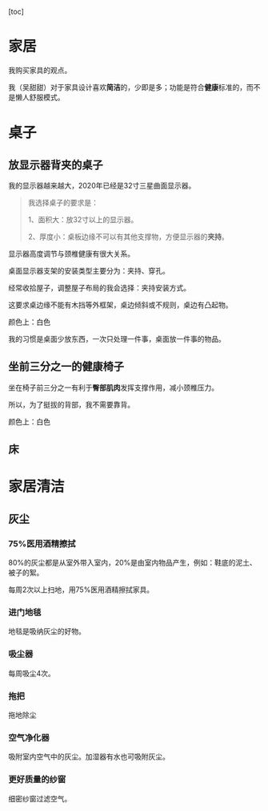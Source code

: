 [toc]



# 家居



我购买家具的观点。



我（吴甜甜）对于家具设计喜欢**简洁**的，少即是多；功能是符合**健康**标准的，而不是懒人舒服模式。



# 桌子

## 放显示器背夹的桌子



我的显示器越来越大，2020年已经是32寸三星曲面显示器。



> 我选择桌子的要求是：
>
> 1、面积大：放32寸以上的显示器。
>
> 2、厚度小：桌板边缘不可以有其他支撑物，方便显示器的**夹持**。



显示器高度调节与颈椎健康有很大关系。

桌面显示器支架的安装类型主要分为：夹持、穿孔。  

经常收拾屋子，调整屋子布局的我会选择：夹持安装方式。  

这要求桌边缘不能有木挡等外框架，桌边倾斜或不规则，桌边有凸起物。

颜色上：白色

我的习惯是桌面少放东西，一次只处理一件事，桌面放一件事的物品。



## 坐前三分之一的健康椅子

坐在椅子前三分之一有利于**臀部肌肉**发挥支撑作用，减小颈椎压力。   

所以，为了挺拔的背部，我不需要靠背。  

颜色上：白色



## 床





# 家居清洁

## 灰尘

### 75%医用酒精擦拭

80%的灰尘都是从室外带入室内，20%是由室内物品产生，例如：鞋底的泥土、被子的絮。

每周2次以上扫地，用75%医用酒精擦拭家具。

### 进门地毯

地毯是吸纳灰尘的好物。

### 吸尘器

每周吸尘4次。

### 拖把

拖地除尘

### 空气净化器

吸附室内空气中的灰尘。加湿器有水也可吸附灰尘。

### 更好质量的纱窗

细密纱窗过滤空气。